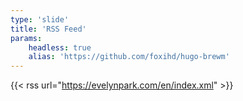 ```yaml
---
type: 'slide'
title: 'RSS Feed'
params:
    headless: true
    alias: 'https://github.com/foxihd/hugo-brewm'
---
```


{{< rss url="https://evelynpark.com/en/index.xml" >}}
